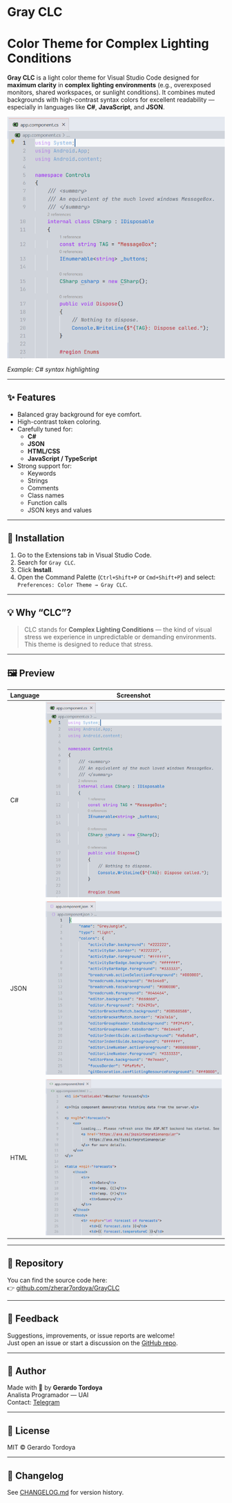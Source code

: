 # Gray CLC

# Color Theme for Complex Lighting Conditions

**Gray CLC** is a light color theme for Visual Studio Code designed for **maximum clarity** in **complex lighting environments** (e.g., overexposed monitors, shared workspaces, or sunlight conditions). It combines muted backgrounds with high-contrast syntax colors for excellent readability — especially in languages like **C#**, **JavaScript**, and **JSON**.

![Screenshot](./images/screenshot-csharp.png)

*Example: C# syntax highlighting*

---

## ✨ Features

- Balanced gray background for eye comfort.
- High-contrast token coloring.
- Carefully tuned for:
  - **C#**
  - **JSON**
  - **HTML/CSS**
  - **JavaScript / TypeScript**
- Strong support for:
  - Keywords
  - Strings
  - Comments
  - Class names
  - Function calls
  - JSON keys and values

---

## 🔧 Installation

1. Go to the Extensions tab in Visual Studio Code.
2. Search for `Gray CLC`.
3. Click **Install**.
4. Open the Command Palette (`Ctrl+Shift+P` or `Cmd+Shift+P`) and select:  
   `Preferences: Color Theme → Gray CLC`.

---

## 💡 Why “CLC”?

> CLC stands for **Complex Lighting Conditions** — the kind of visual stress we experience in unpredictable or demanding environments. This theme is designed to reduce that stress.

---

## 🖼️ Preview

| Language | Screenshot |
|---------|------------|
| C#      | ![C#](./images/screenshot-csharp.png) |
| JSON    | ![JSON](./images/screenshot-json.png) |
| HTML    | ![HTML](./images/screenshot-html.png) |

---

## 📁 Repository

You can find the source code here:  
👉 [github.com/zherar7ordoya/GrayCLC](https://github.com/zherar7ordoya/GrayCLC)

---

## 💬 Feedback

Suggestions, improvements, or issue reports are welcome!  
Just open an issue or start a discussion on the [GitHub repo](https://github.com/zherar7ordoya/GrayCLC/issues).

---

## 🧠 Author

Made with 💙 by **Gerardo Tordoya**  
Analista Programador — UAI  
Contact: [Telegram](https://t.me/GerardoTordoya)

---

## 📜 License

MIT © Gerardo Tordoya

---

## 📌 Changelog

See [CHANGELOG.md](./CHANGELOG.md) for version history.